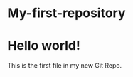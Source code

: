 # My-first-repository
<html>
<head>
<title>Hello World!</title>
</head>
<body>

<h1>Hello world!</h1>
<p>This is the first file in my new Git Repo.</p>

</body>
</html>
